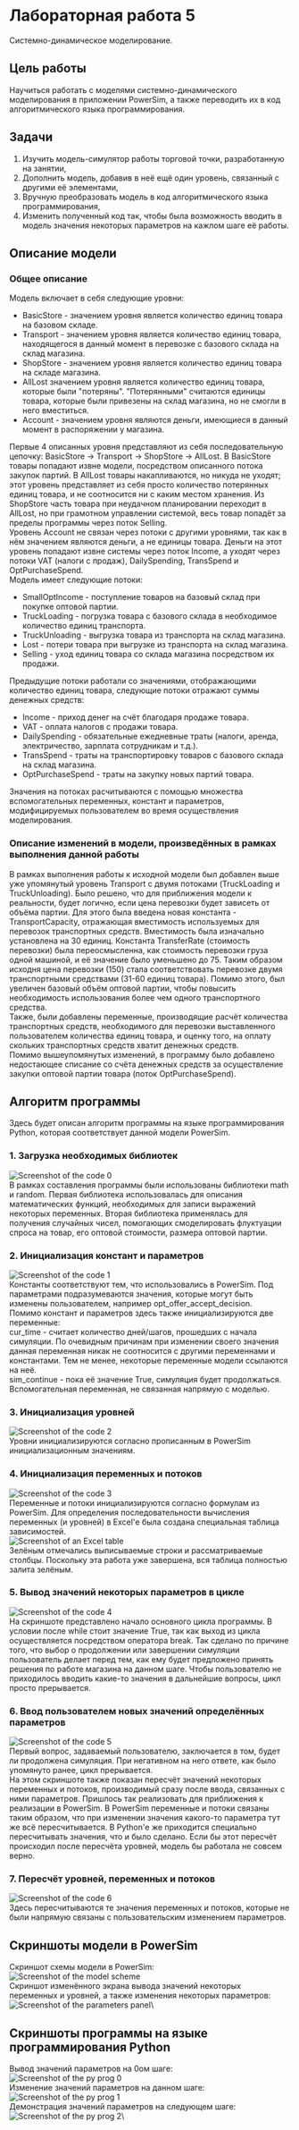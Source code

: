 # Лабораторная работа 5
Системно-динамическое моделирование.
## Цель работы
Научиться работать с моделями системно-динамического моделирования в приложении PowerSim, а также переводить их в код алгоритмического языка программирования.
## Задачи
1. Изучить модель-симулятор работы торговой точки, разработанную на занятии,
2. Дополнить модель, добавив в неё ещё один уровень, связанный с другими её элементами,
3. Вручную преобразовать модель в код алгоритмического языка программирования,
4. Изменить полученный код так, чтобы была возможность вводить в модель значения некоторых параметров на кажлом шаге её работы.
## Описание модели
### Общее описание
Модель включает в себя следующие уровни:
- BasicStore - значением уровня является количество единиц товара на базовом складе.
- Transport - значением уровня является количество единиц товара, находящегося в данный момент в перевозке с базового склада на склад магазина.
- ShopStore - значением уровня является количество единиц товара на складе магазина.
- AllLost значением уровня является количество единиц товара, которые были "потеряны". "Потерянными" считаются единицы товара, которые были привезены на склад магазина, но не смогли в него вместиться.
- Account - значением уровня являются деньги, имеющиеся в данный момент в распоряжении у магазина.

Первые 4 описанных уровня представляют из себя последовательную цепочку: BasicStore -> Transport -> ShopStore -> AllLost. В BasicStore товары попадают извне модели, посредством описанного потока закупок партий. В AllLost товары накапливаются, но никуда не уходят; этот уровень представляет из себя просто количество потерянных единиц товара, и не соотносится ни с каким местом хранения. Из ShopStore часть товара при неудачном планировании переходит в AllLost, но при грамотном управлении системой, весь товар попадёт за пределы программы через поток Selling.\
Уровень Account не связан через потоки с другими уровнями, так как в нём значением являются деньги, а не единицы товара. Деньги на этот уровень попадают извне системы через поток Income, а уходят через потоки VAT (налоги с продаж), DailySpending, TransSpend и OptPurchaseSpend.\
Модель имеет следующие потоки:
- SmallOptIncome - поступление товаров на базовый склад при покупке оптовой партии.
- TruckLoading - погрузка товара с базового склада в необходимое количество единиц транспорта.
- TruckUnloading - выгрузка товара из транспорта на склад магазина.
- Lost - потери товара при выгрузке из транспорта на склад магазина.
- Selling - уход единиц товара со склада магазина посредством их продажи.

Предыдущие потоки работали со значениями, отображающими количество единиц товара, следующие потоки отражают суммы денежных средств:
- Income - приход денег на счёт благодаря продаже товара.
- VAT - оплата налогов с продажи товара.
- DailySpending - обязательные ежедневные траты (налоги, аренда, электричество, зарплата сотрудникам и т.д.).
- TransSpend - траты на транспортировку товаров с базового склада на склад магазина.
- OptPurchaseSpend - траты на закупку новых партий товара.

Значения на потоках расчитываются с помощью множества вспомогательных переменных, констант и параметров, модифицируемых пользователем во время осуществления моделирования.
### Описание изменений в модели, произведённых в рамках выполнения данной работы
В рамках выполнения работы к исходной модели был добавлен выше уже упомянутый уровень Transport с двумя потоками (TruckLoading и TruckUnloading). Было решено, что для приближения модели к реальности, будет логично, если цена перевозки будет зависеть от объёма партии. Для этого была введена новая константа - TransportCapacity, отражающая вместимость используемых для перевозок транспортных средств. Вместимость была изначально установлена на 30 единиц. Константа TransferRate (стоимость перевозки) была переосмысленна, как стоимость перевозки груза одной машиной, и её значение было уменьшено до 75. Таким образом исходня цена перевозки (150) стала соответствовать перевозке двумя транспортными средствами (31-60 единиц товара). Помимо этого, был увеличен базовый объём оптовой партии, чтобы повысить необходимость использования более чем одного транспортного средства.\
Также, были добавлены переменные, производящие расчёт количества транспортных средств, необходимого для перевозки выставленного пользователем количества единиц товара, и оценку того, на оплату скольких транспортных средств хватит денежных средств.\
Помимо вышеупомянутых изменений, в программу было добавлено недостающее списание со счёта денежных средств за осуществление закупки оптовой партии товара (поток OptPurchaseSpend).
## Алгоритм программы
Здесь будет описан алгоритм программы на языке программирования Python, которая соответствует данной модели PowerSim.
### 1. Загрузка необходимых библиотек
![Screenshot of the code 0](/lab5/img0.png)\
В рамках составления программы были использованы библиотеки math и random. Первая библиотека использовалась для описания математических функций, необходимых для записи выражений некоторых переменных. Вторая библиотека применялась для получения случайных чисел, помогающих смоделировать флуктуации спроса на товар, его оптовой стоимости, размера оптовой партии.
### 2. Инициализация констант и параметров
![Screenshot of the code 1](/lab5/img1.png)\
Константы соответствуют тем, что использовались в PowerSim. Под параметрами подразумеваются значения, которые могут быть изменены пользователем, например opt_offer_accept_decision.\
Помимо констант и параметров здесь также инициализируются две переменные:\
cur_time - считает количество дней/шагов, прошедших с начала симуляции. По очевидным причинам при изменении своего значения данная переменная никак не соотносится с другими переменнами и константами. Тем не менее, некоторые переменные модели ссылаются на неё.\
sim_continue - пока её значение True, симуляция будет продолжаться. Вспомогательная переменная, не связанная напрямую с моделью.
### 3. Инициализация уровней
![Screenshot of the code 2](/lab5/img2.png)\
Уровни инициализируются согласно прописанным в PowerSim инициализационным значениям.
### 4. Инициализация переменных и потоков
![Screenshot of the code 3](/lab5/img3.png)\
Переменные и потоки инициализируются согласно формулам из PowerSim. Для определения последовательности вычисления переменных (и уровней) в Excel'е была создана специальная таблица зависимостей.\
![Screenshot of an Excel table](/lab5/img4.png)\
Зелёным отмечались выписываемые строки и рассматриваемые столбцы. Поскольку эта работа уже завершена, вся таблица полностью залита зелёным.
### 5. Вывод значений некоторых параметров в цикле
![Screenshot of the code 4](/lab5/img5.png)\
На скриншоте представлено начало основного цикла программы. В условии после while стоит значение True, так как выход из цикла осуществляется посредством оператора break. Так сделано по причине того, что выбор о продолжении или завершении симуляции пользователь делает перед тем, как ему будет предложено принять решения по работе магазина на данном шаге. Чтобы пользователю не приходилось вводить какие-то значения в дальнейшие вопросы, цикл просто прерывается.
### 6. Ввод пользователем новых значений определённых параметров
![Screenshot of the code 5](/lab5/img6.png)\
Первый вопрос, задаваемый пользователю, заключается в том, будет ли продолжена симуляция. При негативном на него ответе, как было упомянуто ранее, цикл прерывается.\
На этом скриншоте также показан пересчёт значений некоторых переменных и потоков, производимый сразу после ввода, связанных с ними параметров. Пришлось так реализовать для приближения к реализации в PowerSim. В PowerSim переменные и потоки связаны таким образом, что при изменении значения какого-то параметра тут же всё пересчитывается. В Python'e же приходится специально пересчитывать значения, что и было сделано. Если бы этот пересчёт происходил после пересчёта уровней, модель бы работала не совсем верно.
### 7. Пересчёт уровней, переменных и потоков
![Screenshot of the code 6](/lab5/img7.png)\
Здесь пересчитываются те значения переменных и потоков, которые не были напрямую связаны с пользовательским изменением параметров.
## Скриншоты модели в PowerSim
Скриншот схемы модели в PowerSim:\
![Screenshot of the model scheme](/lab5/img8.png)\
Скриншот изменённого экрана вывода значений некоторых переменных и уровней, а также изменения некоторых параметров:\
![Screenshot of the parameters panel](/lab5/img9.png)\
## Скриншоты программы на языке программирования Python
Вывод значений параметров на 0ом шаге:\
![Screenshot of the py prog 0](/lab5/img10.png)\
Изменение значений параметров на данном шаге:
![Screenshot of the py prog 1](/lab5/img11.png)\
Демонстрация значений параметров на следующем шаге:\
![Screenshot of the py prog 2](/lab5/img12.png)\

